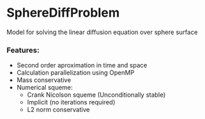 # SphereDiffProblem

Model for solving the linear diffusion equation over sphere surface

### Features:

- Second order aproximation in time and space    
- Calculation parallelization using OpenMP
- Mass conservative
- Numerical squeme:
    - Crank Nicolson squeme (Unconditionally stable)
    - Implicit (no  iterations required)
    - L2 norm conservative
